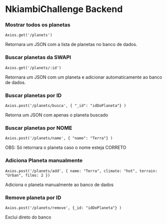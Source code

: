 # NkiambiChallenge Backend

### Mostrar todos os planetas

`Axios.get('/planets')`     

Retornara um JSON com a lista de planetas no banco de dados.

### Buscar planetas da SWAPI

`Axios.get('/planets/:id')`      

Retornara um JSON com um planeta e adicionar automaticamente ao banco de dados.

### Buscar planetas por ID

`Axios.post('/planets/busca', { "_id": "idDoPlaneta"} )`    

Retorna um JSON com apenas o planeta buscado

### Buscar planetas por NOME

`Axios.post('/planets/name', { "name": "Terra"} )`      

OBS: Só retornara o planeta caso o nome esteja CORRETO

### Adiciona Planeta manualmente

`Axios.post('/planets/add', { name: "Terra", climate: "hot", terrain: "Urban", films: 2 })`     

Adiciona o planeta manualmente ao banco de dados

### Remove planeta por ID

`Axios.post('/planets/remove', {_id: "idDoPlaneta"} )`     

Exclui direto do banco
